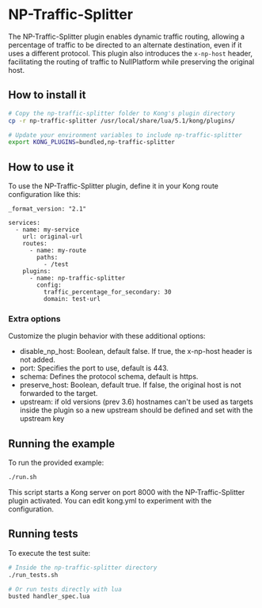 # NP-Traffic-Splitter

The NP-Traffic-Splitter plugin enables dynamic traffic routing, allowing a percentage of traffic to be directed to an alternate destination, even if it uses a different protocol. This plugin also introduces the `x-np-host` header, facilitating the routing of traffic to NullPlatform while preserving the original host.


## How to install it

```bash
# Copy the np-traffic-splitter folder to Kong's plugin directory
cp -r np-traffic-splitter /usr/local/share/lua/5.1/kong/plugins/

# Update your environment variables to include np-traffic-splitter
export KONG_PLUGINS=bundled,np-traffic-splitter
```

## How to use it

To use the NP-Traffic-Splitter plugin, define it in your Kong route configuration like this:

```
_format_version: "2.1"
      
services:
  - name: my-service
    url: original-url
    routes:
      - name: my-route
        paths:
          - /test
    plugins:
      - name: np-traffic-splitter
        config:
          traffic_percentage_for_secondary: 30
          domain: test-url
```

### Extra options

Customize the plugin behavior with these additional options:

- disable_np_host: Boolean, default false. If true, the x-np-host header is not added.
- port: Specifies the port to use, default is 443.
- schema: Defines the protocol schema, default is https.
- preserve_host: Boolean, default true. If false, the original host is not forwarded to the target.
- upstream: if old versions (prev 3.6) hostnames can't be used as targets inside the plugin so a new upstream should be defined and set with the upstream key

## Running the example

To run the provided example:

```bash
./run.sh
```

This script starts a Kong server on port 8000 with the NP-Traffic-Splitter plugin activated. You can edit kong.yml to experiment with the configuration.


## Running tests

To execute the test suite:

```bash
# Inside the np-traffic-splitter directory
./run_tests.sh

# Or run tests directly with lua
busted handler_spec.lua

```

